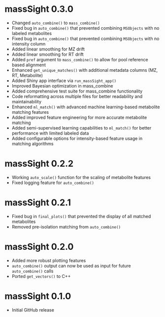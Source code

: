 # massSight 0.3.0

* Changed `auto_combine()` to `mass_combine()`
* Fixed bug in `auto_combine()` that prevented combining `MSObjects` with no labeled metabolites
* Fixed bug in `auto_combine()` that prevented combining `MSObjects` with no intensity column
* Added linear smoothing for MZ drift
* Added linear smoothing for RT drift
* Added `pref` argument to `mass_combine()` to allow for pool reference based alignment
* Enhanced `get_unique_matches()` with additional metadata columns (MZ, RT, Metabolite)
* Added Shiny app interface via `run_massSight_app()`
* Improved Bayesian optimization in mass_combine
* Added comprehensive test suite for mass_combine functionality
* Code reformatting across multiple files for better readability and maintainability
* Enhanced `ml_match()` with advanced machine learning-based metabolite matching features
* Added improved feature engineering for more accurate metabolite matching
* Added semi-supervised learning capabilities to `ml_match()` for better performance with limited labeled data
* Added configurable options for intensity-based feature usage in matching algorithms

# massSight 0.2.2

* Working `auto_scale()` function for the scaling of metabolite features
* Fixed logging feature for `auto_combine()`

# massSight 0.2.1

* Fixed bug in `final_plots()` that prevented the display of all matched metabolites
* Removed pre-isolation matching from `auto_combine()`

# massSight 0.2.0

* Added more robust plotting features
* `auto_combine()` output can now be used as input for future `auto_combine()` calls
* Ported `get_vectors()` to C++

# massSight 0.1.0

* Initial GitHub release

